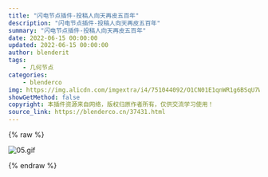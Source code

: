 ```yaml
---
title: "闪电节点插件-投稿人向天再皮五百年"
description: "闪电节点插件-投稿人向天再皮五百年"
summary: "闪电节点插件-投稿人向天再皮五百年"
date: 2022-06-15 00:00:00
updated: 2022-06-15 00:00:00
author: blenderit
tags: 
    - 几何节点
categories:
    - blenderco
img: https://img.alicdn.com/imgextra/i4/751044092/O1CN01E1qnWR1g6BSqU7WLE_!!751044092.gif
showGetMethod: false
copyright: 本插件资源来自网络，版权归原作者所有，仅供交流学习使用！
source_link: https://blenderco.cn/37431.html
---
```


{% raw %}
<p><img src="https://img.alicdn.com/imgextra/i4/751044092/O1CN01E1qnWR1g6BSqU7WLE_!!751044092.gif" alt="05.gif"></p>
<div style="display: none">blenderco</div>
{% endraw %}